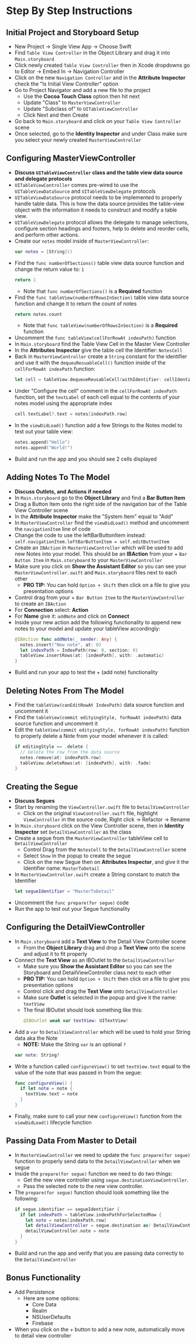 # Step By Step Instructions

## Initial Project and Storyboard Setup

* New Project -> Single View App -> Choose Swift
* Find `Table View Controller` in the Object Library and drag it into `Main.storyboard`
* Click newly created `Table View Controller` then in Xcode dropdowns go to Editor -> Embed In -> Navigation Controller
* Click on the new `Navigation Controller` and in the **Attribute Inspector** check the "Is Initial View Controller" option
* Go to Project Navigator and add a new file to the project
  * Use the **Cocoa Touch Class** option then hit next
  * Update "Class" to `MasterViewController`
  * Update "Subclass of" to `UITableViewController`
  * Click Next and then Create
* Go back to `Main.storyboard` and click on your  `Table View Controller` scene
* Once selected, go to the **Identity Inspector** and under Class make sure you select your newly created `MasterViewController`

## Configuring MasterViewController

* **Discuss `UITableViewController` class and the table view data source and delegate protocols**
* `UITableViewController` comes pre-wired to use the `UITableViewDataSource` and `UITableViewDelegate` protocols
* `UITableViewDataSource` protocol needs to be implemented to properly handle table data. This is how the data source provides the table-view object with the information it needs to construct and modify a table view.
* `UITableViewDelegate` protocol allows the delegate to manage selections, configure section headings and footers, help to delete and reorder cells, and perform other actions.
* Create our `notes` model inside of `MasterViewController`:
  ```swift
  var notes = [String]()
  ```
* Find the `func numberOfSections()` table view data source function and change the return value to: `1`
  ```swift
  return 1
  ```
  * Note that `func numberOfSections()` is a **Required** function
* Find the `func tableView(numberOfRowsInSection)` table view data source function and change it to return the count of notes
  ```swift
  return notes.count
  ```
  * Note that `func tableView(numberOfRowsInSection)` is a **Required** function
* Uncomment the `func tableView(cellForRowAt indexPath)` function
* In `Main.storyboard` find the Table View Cell in the Master View Controller
* In the **Attributes Inspector** give the table cell the Identifier: `NotesCell`
* Back in `MasterViewController` create a `String` constant for the identifier and use it with the `dequeuResuableCell()` function inside of the `cellForRowAt indexPath` function:
  ```swift
  let cell = tableView.dequeueReusableCell(withIdentifier: cellIdentifier, for: indexPath)
  ```
* Under "Configure the cell" comment in the `cellForRowAt indexPath` function, set the `textLabel` of each cell equal to the contents of your notes model using the appropriate index
  ```swift
  cell.textLabel?.text = notes[indexPath.row]
  ```
* In the `viewDidLoad()` function add a few Strings to the Notes model to test out your table view:
  ```swift
  notes.append("Hello")
  notes.append("World!")
  ```
* Build and run the app and you should see 2 cells displayed

## Adding Notes To The Model

* **Discuss Outlets, and Actions if needed**
* In `Main.storyboard` go to the **Object Library** and find a **Bar Button Item**
* Drag a Button Item onto the right side of the navigation bar of the Table View Controller scene
* In the **Attribute Inspector** make the "System Item" equal to "Add"
* In `MasterViewController` find the `viewDidLoad()` method and uncomment the `navigationItem` line of code
* Change the code to use the leftBarButtonItem instead: `self.navigationItem.leftBarButtonItem = self.editButtonItem`
* Create an `IBAction` in `MasterViewController` which will be used to add new Notes into your model. This should be an **IBAction** from your + `Bar Button Item` in `Main.storyboard` to your `MasterViewController`
* Make sure you click on **Show the Assistant Editor** so you can see your `MasterViewController.swift` and `Main.storybaord` files next to each other
  * **PRO TIP:** You can hold `Option + Shift` then click on a file to give you presentation options
* Control drag from your + `Bar Button Item` to the `MasterViewController` to create an `IBAction`
* For **Connection** select: **Action**
* For **Name** give it: `addNote` and click on **Connect**
* Inside your new action add the following functionality to append new notes to your model and update your tableView accordingly:
  ```swift
  @IBAction func addNote(_ sender: Any) {
    notes.insert("New note", at: 0)
    let indexPath = IndexPath(row: 0, section: 0)
    tableView.insertRows(at: [indexPath], with: .automatic)
  }
  ```
* Build and run your app to test the + (add note) functionality

## Deleting Notes From The Model

* Find the `tableView(canEditRowAt IndexPath)` data source function and uncomment it
* Find the `tableView(commit edityingStyle, forRowAt indexPath)` data source function and uncomment it
* Edit the `tableView(commit edityingStyle, forRowAt indexPath)` function to properly delete a Note from your model whenever it is called:
  ```swift
  if editingStyle == .delete {
    // Delete the row from the data source
    notes.remove(at: indexPath.row)
    tableView.deleteRows(at: [indexPath], with: .fade)
  }
  ```

## Creating the Segue

* **Discuss Segues**
* Start by renaming the `ViewController.swift` file to `DetailViewController`
  * Click on the original `ViewController.swift` file, highlight `ViewController` in the source code, Right click -> Refactor -> Rename
* In `Main.storyboard` click on the View Controller scene, then in **Identity Inspector** set `DetailViewController` as the class
* Create a segue from the `MasterViewController` tableView cell to `DetailViewController`
  * Control Drag from the `NotesCell` to the `DetailViewController` scene
  * Select `Show` in the popup to create the segue
  * Click on the new Segue then on **Attributes Inspector**, and give it the Identifier name: `MasterToDetail`
* In `MasterViewController.swift` create a String constant to match the Identifier
  ```swift
  let segueIdentifier = "MasterToDetail"
  ```
* Uncomment the `func prepare(for segue)` code
* Run the app to test out your Segue functionality

## Configuring the DetailViewController

* In `Main.storyboard` add a **Text View** to the Detail View Controller scene
  * From the **Object Library** drag and drop a **Text View** onto the scene and adjust it to fit properly
* Connect the **Text View** as an IBOutlet to the `DetailViewController`
  * Make sure you **Show the Assistant Editor** so you can see the Storyboard and DetailViewController class next to each other
  * **PRO TIP:** You can hold `Option + Shift` then click on a file to give you presentation options
  * Control click and drag the **Text View** onto `DetailViewController`
  * Make sure **Outlet** is selected in the popup and give it the name: `textView`
  * The final IBOutlet should look something like this:
    ```swift
    @IBOutlet weak var textView: UITextView!
    ```
* Add a `var` to `DetailViewController` which will be used to hold your String data aka the Note
  * **NOTE:** Make the String `var` is an optional `?`
  ```swift
  var note: String?
  ```
* Write a function called `configureView()` to set `textView.text` equal to the value of the note that was passed in from the segue:
  ```swift
  func configureView() {
    if let note = note {
      textView.text = note
    }
  }
  ```
* Finally, make sure to call your new `configureView()` function from the `viewDidLoad()` lifecycle function

## Passing Data From Master to Detail

* In `MasterViewController` we need to update the `func prepare(for segue)` function to properly send data to the `DetailViewController` when we segue
* Inside the `prepare(for segue)` function we need to do two things:
  * Get the new view controller using `segue.destinationViewController`.
  * Pass the selected note to the new view controller.
* The `prepare(for segue)` function should look something like the following:
  ```swift
  if segue.identifier == segueIdentifier {
    if let indexPath = tableView.indexPathForSelectedRow {
      let note = notes[indexPath.row]
      let detailViewController = segue.destination as! DetailViewController
      detailViewController.note = note
    }
  }
  ```
* Build and run the app and verify that you are passing data correctly to the `DetailViewController`

## Bonus Functionality

* Add Persistence
  * Here are some options:
    * Core Data
    * Realm
    * NSUserDefaults
    * Firebase
* When you click on the + button to add a new note, automatically move to detail view controller
